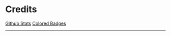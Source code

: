 # Credits
[Github Stats](https://github.com/anuraghazra/github-readme-stats)
[Colored Badges](https://github.com/MikeCodesDotNET/ColoredBadges)

*************